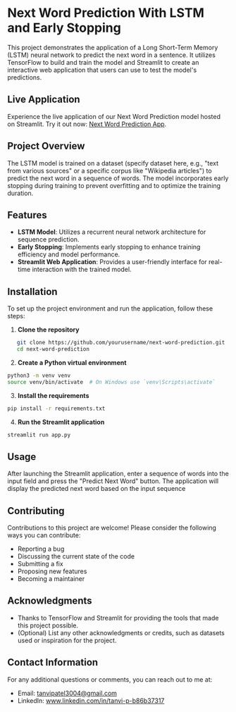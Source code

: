 # Next Word Prediction With LSTM and Early Stopping

This project demonstrates the application of a Long Short-Term Memory (LSTM) neural network to predict the next word in a sentence. It utilizes TensorFlow to build and train the model and Streamlit to create an interactive web application that users can use to test the model's predictions.

## Live Application

Experience the live application of our Next Word Prediction model hosted on Streamlit. Try it out now: [Next Word Prediction App](https://next-word-prediction-with-lstm.streamlit.app/).

## Project Overview

The LSTM model is trained on a dataset (specify dataset here, e.g., "text from various sources" or a specific corpus like "Wikipedia articles") to predict the next word in a sequence of words. The model incorporates early stopping during training to prevent overfitting and to optimize the training duration.

## Features

- **LSTM Model**: Utilizes a recurrent neural network architecture for sequence prediction.
- **Early Stopping**: Implements early stopping to enhance training efficiency and model performance.
- **Streamlit Web Application**: Provides a user-friendly interface for real-time interaction with the trained model.

## Installation

To set up the project environment and run the application, follow these steps:

1. **Clone the repository**

```bash
   git clone https://github.com/yourusername/next-word-prediction.git
   cd next-word-prediction
```
2. **Create a Python virtual environment**
```bash
python3 -m venv venv
source venv/bin/activate  # On Windows use `venv\Scripts\activate`
```
3. **Install the requirements**
```bash
pip install -r requirements.txt
```
4. **Run the Streamlit application**
```bash
streamlit run app.py
```
 ## Usage
After launching the Streamlit application, enter a sequence of words into the input field and press the "Predict Next Word" button. The application will display the predicted next word based on the input sequence

## Contributing
Contributions to this project are welcome! Please consider the following ways you can contribute:

- Reporting a bug
- Discussing the current state of the code
- Submitting a fix
- Proposing new features
- Becoming a maintainer

## Acknowledgments
- Thanks to TensorFlow and Streamlit for providing the tools that made this project possible.
- (Optional) List any other acknowledgments or credits, such as datasets used or inspiration for the project.

## Contact Information
For any additional questions or comments, you can reach out to me at:

- Email: tanvipatel3004@gmail.com
- LinkedIn: www.linkedin.com/in/tanvi-p-b86b37317
